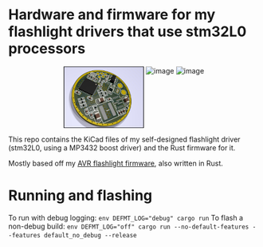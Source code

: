 # Hardware and firmware for my flashlight drivers that use stm32L0 processors

<p float="left" align="middle">
  <img align="top" width="32%" alt="image" src="/hw/Driver.jpg">
  <img align="top" width="32%" alt="image" src="https://github.com/user-attachments/assets/2c77e7bf-9297-43a6-a54f-000c5263372f">
  <img align="top" width="32%" alt="image" src="https://github.com/user-attachments/assets/2a81bbc3-8534-478d-a644-1a32fab9abc6">
</p>

This repo contains the KiCad files of my self-designed flashlight driver (stm32L0, using a MP3432 boost driver) and the Rust firmware for it.

Mostly based off my [AVR flashlight firmware](https://github.com/simmsb/tyrfing/), also written in Rust.


# Running and flashing

To run with debug logging: `env DEFMT_LOG="debug" cargo run`
To flash a non-debug build: `env DEFMT_LOG="off" cargo run --no-default-features --features default_no_debug --release`
